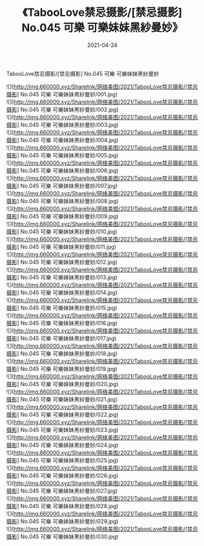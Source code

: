 ﻿---
layout: post
title:  《TabooLove禁忌摄影/[禁忌摄影] No.045 可樂 可樂妹妹黑紗曼妙》
date:   2021-04-24
img: http://img.660000.xyz/Sharelink/网络美图/2021/TabooLove禁忌摄影/[禁忌摄影] No.045 可樂 可樂妹妹黑紗曼妙/000.jpg
categories: [美女, 清纯, 唯美]
---

TabooLove禁忌摄影/[禁忌摄影] No.045 可樂 可樂妹妹黑紗曼妙

 ![](http://img.660000.xyz/Sharelink/网络美图/2021/TabooLove禁忌摄影/[禁忌摄影] No.045 可樂 可樂妹妹黑紗曼妙/001.jpg) <br>![](http://img.660000.xyz/Sharelink/网络美图/2021/TabooLove禁忌摄影/[禁忌摄影] No.045 可樂 可樂妹妹黑紗曼妙/002.jpg) <br>![](http://img.660000.xyz/Sharelink/网络美图/2021/TabooLove禁忌摄影/[禁忌摄影] No.045 可樂 可樂妹妹黑紗曼妙/003.jpg) <br>![](http://img.660000.xyz/Sharelink/网络美图/2021/TabooLove禁忌摄影/[禁忌摄影] No.045 可樂 可樂妹妹黑紗曼妙/004.jpg) <br>![](http://img.660000.xyz/Sharelink/网络美图/2021/TabooLove禁忌摄影/[禁忌摄影] No.045 可樂 可樂妹妹黑紗曼妙/005.jpg) <br>![](http://img.660000.xyz/Sharelink/网络美图/2021/TabooLove禁忌摄影/[禁忌摄影] No.045 可樂 可樂妹妹黑紗曼妙/006.jpg) <br>![](http://img.660000.xyz/Sharelink/网络美图/2021/TabooLove禁忌摄影/[禁忌摄影] No.045 可樂 可樂妹妹黑紗曼妙/007.jpg) <br>![](http://img.660000.xyz/Sharelink/网络美图/2021/TabooLove禁忌摄影/[禁忌摄影] No.045 可樂 可樂妹妹黑紗曼妙/008.jpg) <br>![](http://img.660000.xyz/Sharelink/网络美图/2021/TabooLove禁忌摄影/[禁忌摄影] No.045 可樂 可樂妹妹黑紗曼妙/009.jpg) <br>![](http://img.660000.xyz/Sharelink/网络美图/2021/TabooLove禁忌摄影/[禁忌摄影] No.045 可樂 可樂妹妹黑紗曼妙/010.jpg) <br>![](http://img.660000.xyz/Sharelink/网络美图/2021/TabooLove禁忌摄影/[禁忌摄影] No.045 可樂 可樂妹妹黑紗曼妙/011.jpg) <br>![](http://img.660000.xyz/Sharelink/网络美图/2021/TabooLove禁忌摄影/[禁忌摄影] No.045 可樂 可樂妹妹黑紗曼妙/012.jpg) <br>![](http://img.660000.xyz/Sharelink/网络美图/2021/TabooLove禁忌摄影/[禁忌摄影] No.045 可樂 可樂妹妹黑紗曼妙/013.jpg) <br>![](http://img.660000.xyz/Sharelink/网络美图/2021/TabooLove禁忌摄影/[禁忌摄影] No.045 可樂 可樂妹妹黑紗曼妙/014.jpg) <br>![](http://img.660000.xyz/Sharelink/网络美图/2021/TabooLove禁忌摄影/[禁忌摄影] No.045 可樂 可樂妹妹黑紗曼妙/015.jpg) <br>![](http://img.660000.xyz/Sharelink/网络美图/2021/TabooLove禁忌摄影/[禁忌摄影] No.045 可樂 可樂妹妹黑紗曼妙/016.jpg) <br>![](http://img.660000.xyz/Sharelink/网络美图/2021/TabooLove禁忌摄影/[禁忌摄影] No.045 可樂 可樂妹妹黑紗曼妙/017.jpg) <br>![](http://img.660000.xyz/Sharelink/网络美图/2021/TabooLove禁忌摄影/[禁忌摄影] No.045 可樂 可樂妹妹黑紗曼妙/018.jpg) <br>![](http://img.660000.xyz/Sharelink/网络美图/2021/TabooLove禁忌摄影/[禁忌摄影] No.045 可樂 可樂妹妹黑紗曼妙/019.jpg) <br>![](http://img.660000.xyz/Sharelink/网络美图/2021/TabooLove禁忌摄影/[禁忌摄影] No.045 可樂 可樂妹妹黑紗曼妙/020.jpg) <br>![](http://img.660000.xyz/Sharelink/网络美图/2021/TabooLove禁忌摄影/[禁忌摄影] No.045 可樂 可樂妹妹黑紗曼妙/021.jpg) <br>![](http://img.660000.xyz/Sharelink/网络美图/2021/TabooLove禁忌摄影/[禁忌摄影] No.045 可樂 可樂妹妹黑紗曼妙/022.jpg) <br>![](http://img.660000.xyz/Sharelink/网络美图/2021/TabooLove禁忌摄影/[禁忌摄影] No.045 可樂 可樂妹妹黑紗曼妙/023.jpg) <br>![](http://img.660000.xyz/Sharelink/网络美图/2021/TabooLove禁忌摄影/[禁忌摄影] No.045 可樂 可樂妹妹黑紗曼妙/024.jpg) <br>![](http://img.660000.xyz/Sharelink/网络美图/2021/TabooLove禁忌摄影/[禁忌摄影] No.045 可樂 可樂妹妹黑紗曼妙/025.jpg) <br>![](http://img.660000.xyz/Sharelink/网络美图/2021/TabooLove禁忌摄影/[禁忌摄影] No.045 可樂 可樂妹妹黑紗曼妙/026.jpg) <br>![](http://img.660000.xyz/Sharelink/网络美图/2021/TabooLove禁忌摄影/[禁忌摄影] No.045 可樂 可樂妹妹黑紗曼妙/027.jpg) <br>![](http://img.660000.xyz/Sharelink/网络美图/2021/TabooLove禁忌摄影/[禁忌摄影] No.045 可樂 可樂妹妹黑紗曼妙/028.jpg) <br>![](http://img.660000.xyz/Sharelink/网络美图/2021/TabooLove禁忌摄影/[禁忌摄影] No.045 可樂 可樂妹妹黑紗曼妙/029.jpg) <br>![](http://img.660000.xyz/Sharelink/网络美图/2021/TabooLove禁忌摄影/[禁忌摄影] No.045 可樂 可樂妹妹黑紗曼妙/030.jpg) <br>